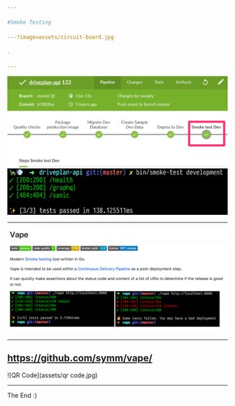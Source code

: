 ```yaml
---

#Smoke Testing

---?image=assets/circuit-board.jpg

.

---
```


![Pipeline](assets/pipeline.png)
![Endpoints](assets/endpoints.png)

---


![Vape](assets/vape.png)

---

## https://github.com/symm/vape/

![QR Code](assets/qr code.jpg)

---

The End :)
